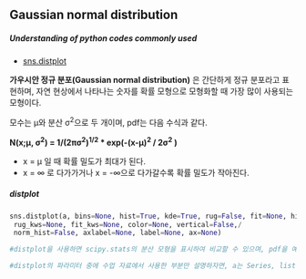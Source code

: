 ## Gaussian normal distribution

##### Understanding of python codes commonly used
- [sns.distplot](#distplot)

**가우시안 정규 분포(Gaussian normal distribution)** 은 간단하게 정규 분포라고 표현하며, 자연 현상에서 나타나는 숫자를 확률 모형으로 모형화할 때 가장 많이 사용되는 모형이다.

모수는 &mu;와 분산 &sigma;<sup>2</sup>으로 두 개이며, pdf는 다음 수식과 같다.

**N(x;&mu;, &sigma;<sup>2</sup>) = 1/(2&pi;&sigma;<sup>2</sup>)<sup>1/2</sup> * exp(-(x-&mu;)<sup>2</sup> / 2&sigma;<sup>2</sup> )**

- x = &mu; 일 때 확률 밀도가 최대가 된다.
- x = &infin; 로 다가가거나 x = -&infin;으로 다가갈수록 확률 밀도가 작아진다.


##### distplot
```python
sns.distplot(a, bins=None, hist=True, kde=True, rug=False, fit=None, hist_kws=None, kde_kws=None,/
 rug_kws=None, fit_kws=None, color=None, vertical=False,/
 norm_hist=False, axlabel=None, label=None, ax=None)

#distplot을 사용하면 scipy.stats의 분산 모형을 표시하여 비교할 수 있으며, pdf을 예상하여 데이터 위로 표현해주는 함수이다.

#distplot의 파라미터 중에 수업 자료에서 사용한 부분만 설명하자면, a는 Series, list데이터를 받는 파라미터이며, kde값이 True이면 확률변수의 pdf선을 같이 보여주어 비교가능하게 해주는 파라미터이다. fit을 통해서는 샘플 데이터 위로 예측한 pdf를 그려줄 때 사용하는 파라미터이다.
```
